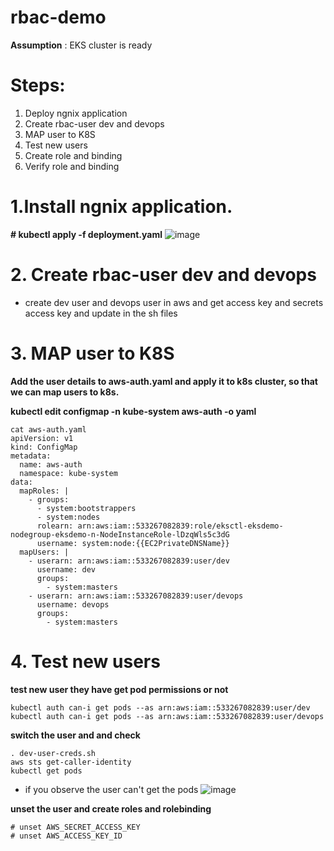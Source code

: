 # rbac-demo
**Assumption** : EKS cluster is ready 

# Steps:

1.	Deploy ngnix application
2.	Create rbac-user dev and devops
3.	MAP user to K8S
4.	Test new users
5.	Create role and binding
6.	Verify role and binding

# 1.Install ngnix application.

**# kubectl apply -f deployment.yaml** 
![image](https://github.com/prathapaparna/Kubernetes-techcloudifyme/assets/99127429/0bdb905f-05dc-472a-8993-00cebba76066)

# 2. Create rbac-user dev and devops
- create dev user and devops user in aws and get access key and secrets access key and update in the sh files
# 3.	MAP user to K8S

**Add the user details to aws-auth.yaml and apply it to k8s cluster, so that we can map users to k8s.**

**kubectl edit configmap -n kube-system aws-auth -o yaml** 

```
cat aws-auth.yaml 
apiVersion: v1
kind: ConfigMap
metadata:
  name: aws-auth
  namespace: kube-system
data:
  mapRoles: |
    - groups:
      - system:bootstrappers
      - system:nodes
      rolearn: arn:aws:iam::533267082839:role/eksctl-eksdemo-nodegroup-eksdemo-n-NodeInstanceRole-lDzqWls5c3dG
      username: system:node:{{EC2PrivateDNSName}}
  mapUsers: |
    - userarn: arn:aws:iam::533267082839:user/dev
      username: dev
      groups:
        - system:masters
    - userarn: arn:aws:iam::533267082839:user/devops
      username: devops
      groups:
        - system:masters
```
# 4. Test new users
**test new user they have get pod permissions or not**
```
kubectl auth can-i get pods --as arn:aws:iam::533267082839:user/dev
kubectl auth can-i get pods --as arn:aws:iam::533267082839:user/devops
```
**switch the user and and check** 
```
. dev-user-creds.sh
aws sts get-caller-identity
kubectl get pods
```
- if you observe the user can't get the pods
![image](https://github.com/prathapaparna/Kubernetes-techcloudifyme/assets/99127429/447c8788-a40e-4d43-90de-38eeb7a36930)

**unset the user and create roles and rolebinding**
```
# unset AWS_SECRET_ACCESS_KEY 
# unset AWS_ACCESS_KEY_ID
```




